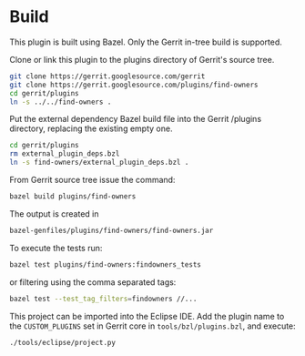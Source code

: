 Build
=====

This plugin is built using Bazel.
Only the Gerrit in-tree build is supported.

Clone or link this plugin to the plugins directory of Gerrit's source
tree.

```bash
git clone https://gerrit.googlesource.com/gerrit
git clone https://gerrit.googlesource.com/plugins/find-owners
cd gerrit/plugins
ln -s ../../find-owners .
```

Put the external dependency Bazel build file into the Gerrit /plugins
directory, replacing the existing empty one.

```bash
cd gerrit/plugins
rm external_plugin_deps.bzl
ln -s find-owners/external_plugin_deps.bzl .
```

From Gerrit source tree issue the command:

```bash
bazel build plugins/find-owners
```

The output is created in

```bash
bazel-genfiles/plugins/find-owners/find-owners.jar
```

To execute the tests run:

```bash
bazel test plugins/find-owners:findowners_tests
```

or filtering using the comma separated tags:

```bash
bazel test --test_tag_filters=findowners //...
```

This project can be imported into the Eclipse IDE.
Add the plugin name to the `CUSTOM_PLUGINS` set in
Gerrit core in `tools/bzl/plugins.bzl`, and execute:

```bash
./tools/eclipse/project.py
```
